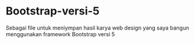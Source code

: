 # Bootstrap-versi-5
Sebagai file untuk meniympan hasil karya web design yang saya bangun menggunakan framework Bootstrap versi 5
